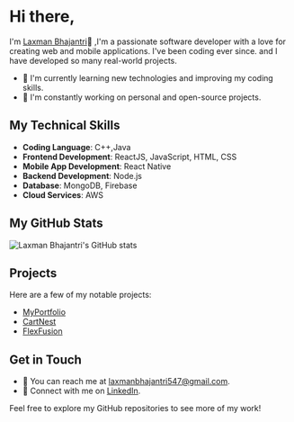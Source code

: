 # Hi there, 
I'm [Laxman Bhajantri](https://github.com/LaxmanZ)👋 ,I'm a passionate software developer with a love for creating web and mobile applications.
I've been coding ever since. and I have developed so many real-world projects.


- 🌱 I'm currently learning new technologies and improving my coding skills.
- 🔭 I'm constantly working on personal and open-source projects.

## My Technical Skills

- **Coding Language**: C++,Java
- **Frontend Development**: ReactJS, JavaScript, HTML, CSS
- **Mobile App Development**: React Native
- **Backend Development**: Node.js
- **Database**: MongoDB, Firebase
- **Cloud Services**: AWS

## My GitHub Stats

![Laxman Bhajantri's GitHub stats](https://github-readme-stats.vercel.app/api?username=LaxmanZ&show_icons=true&theme=dark)

## Projects

Here are a few of my notable projects:

- [MyPortfolio](https://myportfolio-2bddc.web.app/)
- [CartNest](https://amazona.onrender.com/)
- [FlexFusion](https://gymprojectmugiwara.vercel.app/)

## Get in Touch

- 📧 You can reach me at [laxmanbhajantri547@gmail.com](mailto:laxmanbhajantri547@gmail.com).
- 💬 Connect with me on [LinkedIn](https://www.linkedin.com/in/laxman-bhajantri-b781471a4).

Feel free to explore my GitHub repositories to see more of my work!


